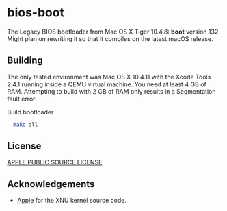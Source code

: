 
# bios-boot

The Legacy BIOS bootloader from Mac OS X Tiger 10.4.8: **boot** version 132. Might plan on rewriting it so that it compiles on the latest macOS release.

## Building

The only tested environment was Mac OS X 10.4.11 with the Xcode Tools 2.4.1 running inside a QEMU virtual machine. You need at least 4 GB of RAM. Attempting to build with 2 GB of RAM only results in a Segmentation fault error.

Build bootloader

```bash
  make all
```

## License

[APPLE PUBLIC SOURCE LICENSE][def]

## Acknowledgements

 - [Apple](https://github.com/apple-oss-distributions) for the XNU kernel source code.



[def]: APPLE_LICENSE
